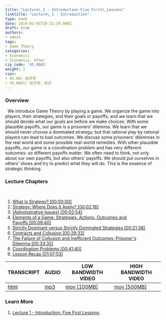 ```yaml
---
title: "Lecture\_1 - Introduction Five First\_Lessons"
linktitle: "Lecture\_1 - Introduction"
type: book
date: 2019-01-01T10:31:29.000Z
draft: true
authors:
- admin
tags:
- Game Theory
categories:
- Economics
- Economics, Other
cip_code: '45.0601'
weight: 1
cips:
- 45.06) 经济学
- 45.0601) 经济学，综合
---
```


### Overview
 
We introduce Game Theory by playing a game. We organize the game into players, their strategies, and their goals or payoffs; and we learn that we should decide what our goals are before we make choices. With some plausible payoffs, our game is a prisoners’ dilemma. We learn that we should never choose a dominated strategy; but that rational play by rational players can lead to bad outcomes. We discuss some prisoners’ dilemmas in the real world and some possible real-world remedies. With other plausible payoffs, our game is a coordination problem and has very different outcomes: so different payoffs matter. We often need to think, not only about our own payoffs, but also others’ payoffs. We should put ourselves in others’ shoes and try to predict what they will do. This is the essence of strategic thinking.

### Lecture Chapters
 
1. [What Is Strategy? [00:00:00]](https://oyc.yale.edu/economics/econ-159/lecture-1#)
2. [Strategy: Where Does It Apply? [00:02:16]](https://oyc.yale.edu/economics/econ-159/lecture-1#)
3. [(Administrative Issues) [00:02:54]](https://oyc.yale.edu/economics/econ-159/lecture-1#)
4. [Elements of a Game: Strategies, Actions, Outcomes and Payoffs [00:09:40]](https://oyc.yale.edu/economics/econ-159/lecture-1#)
5. [Strictly Dominant versus Strictly Dominated Strategies [00:21:38]](https://oyc.yale.edu/economics/econ-159/lecture-1#)
6. [Contracts and Collusion [00:29:33]](https://oyc.yale.edu/economics/econ-159/lecture-1#)
7. [The Failure of Collusion and Inefficient Outcomes: Prisoner's Dilemma [00:33:35]](https://oyc.yale.edu/economics/econ-159/lecture-1#)
8. [Coordination Problems [00:41:40]](https://oyc.yale.edu/economics/econ-159/lecture-1#)
9. [Lesson Recap [01:07:53]](https://oyc.yale.edu/economics/econ-159/lecture-1#)

| TRANSCRIPT | AUDIO | LOW BANDWIDTH VIDEO | HIGH BANDWIDTH VIDEO |
| - | - | - | - |
[html](https://oyc.yale.edu/economics/econ-159/lecture-1?width=800px&height=600px&inline=true#colorbox-inline-1725096696) | [mp3](http://openmedia.yale.edu/cgi-bin/open_yale/media_downloader.cgi?file=/courses/fall07/econ159/mp3/econ159_01_090507.mp3) | [mov [100MB]](http://openmedia.yale.edu/cgi-bin/open_yale/media_downloader.cgi?file=/courses/fall07/econ159/mov/chapters/econ159_01_090507.mov) | [mov [500MB]](http://openmedia.yale.edu/cgi-bin/open_yale/media_downloader.cgi?file=/courses/fall07/econ159/medium/econ159_01_090507.mov) |

### Learn More

1. [Lecture 1 - Introduction: Five First Lessons](https://oyc.yale.edu/economics/econ-159/lecture-1).
